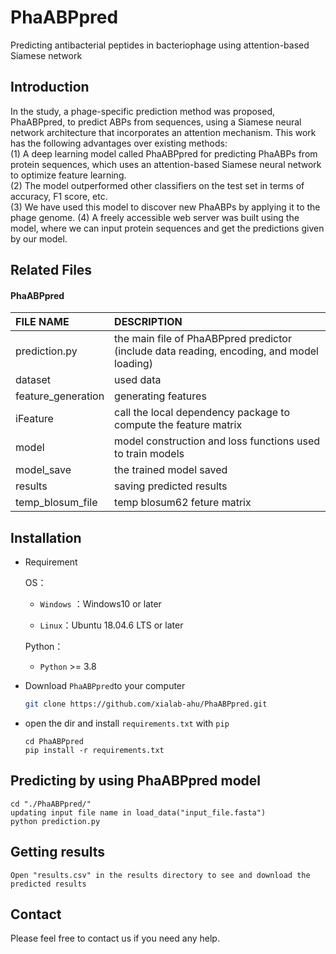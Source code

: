 # PhaABPpred
Predicting antibacterial peptides in bacteriophage using attention-based Siamese network


## Introduction
In the study, a phage-specific prediction method was proposed, PhaABPpred, to predict ABPs from sequences, using a Siamese neural network architecture that incorporates an attention mechanism. This work has the following advantages over existing methods:  
(1) A deep learning model called PhaABPpred for predicting PhaABPs from protein sequences, which uses an attention-based Siamese neural network to optimize feature learning.  
(2) The model outperformed other classifiers on the test set in terms of accuracy, F1 score, etc.   
(3) We have used this model to discover new PhaABPs by applying it to the phage genome.
(4) A freely accessible web server was built using the model, where we can input protein sequences and get the predictions given by our model.


## Related Files

#### PhaABPpred

| FILE NAME         | DESCRIPTION                                                                               |
|:------------------|:------------------------------------------------------------------------------------------|
| prediction.py     | the main file of PhaABPpred predictor (include data reading, encoding, and model loading) |
| dataset           | used data                                                                                 |
| feature_generation| generating features                                                                       |
| iFeature          | call the local dependency package to compute the feature matrix                           |
| model             | model construction and loss functions used to train models                                |
| model_save        | the trained model saved                                                                   |
| results           | saving predicted results                                                                  |
| temp_blosum_file  | temp blosum62 feture matrix                                                               |



## Installation
- Requirement
  
  OS：
  
  - `Windows` ：Windows10 or later
  
  - `Linux`：Ubuntu 18.04.6 LTS or later
  
  Python：
  
  - `Python` >= 3.8
  
- Download `PhaABPpred`to your computer

  ```bash
  git clone https://github.com/xialab-ahu/PhaABPpred.git
  ```

- open the dir and install `requirements.txt` with `pip`

  ```
  cd PhaABPpred
  pip install -r requirements.txt
  ```
  
## Predicting by using PhaABPpred model
```shell
cd "./PhaABPpred/"
updating input file name in load_data("input_file.fasta")
python prediction.py
```


## Getting results
```
Open "results.csv" in the results directory to see and download the predicted results
```


## Contact
Please feel free to contact us if you need any help.

